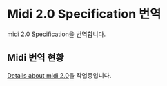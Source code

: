 # Midi 2.0 Specification 번역
midi 2.0 Specification을 번역합니다. 

## Midi 번역 현황
[Details about midi 2.0](https://www.midi.org/articles-old/details-about-midi-2-0-midi-ci-profiles-and-property-exchange)을 작업중입니다.
